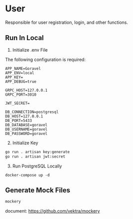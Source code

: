 # User

Responsible for user registration, login, and other functions.

## Run In Local

1. Initialize .env File

The following configuration is required:

```
APP_NAME=Goravel
APP_ENV=local
APP_KEY=
APP_DEBUG=true

GRPC_HOST=127.0.0.1
GRPC_PORT=3010

JWT_SECRET=

DB_CONNECTION=postgresql
DB_HOST=127.0.0.1
DB_PORT=5433
DB_DATABASE=goravel
DB_USERNAME=goravel
DB_PASSWORD=goravel
```

2. Initialize Key

```bash
go run . artisan key:generate
go run . artisan jwt:secret
```

3. Run PostgreSQL Locally

```
docker-compose up -d
```

## Generate Mock Files

```bash
mockery
```

document: https://github.com/vektra/mockery